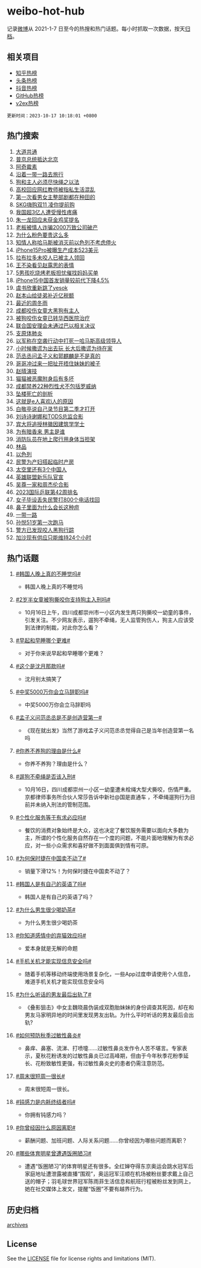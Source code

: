 # weibo-hot-hub

记录[微博](https://www.weibo.com)从 2021-1-7 日至今的热搜和热门话题。每小时抓取一次数据，按天[归档](archives)。

## 相关项目

- [知乎热榜](https://github.com/lonnyzhang423/zhihu-hot-hub)
- [头条热榜](https://github.com/lonnyzhang423/toutiao-hot-hub)
- [抖音热榜](https://github.com/lonnyzhang423/douyin-hot-hub)
- [GitHub热榜](https://github.com/lonnyzhang423/github-hot-hub)
- [v2ex热榜](https://github.com/lonnyzhang423/v2ex-hot-hub)


`更新时间：2023-10-17 10:18:01 +0800`

## 热门搜索

1. [大道共通](https://m.weibo.cn/search?containerid=100103type%3D1%26t%3D10%26q%3D%23%E5%A4%A7%E9%81%93%E5%85%B1%E9%80%9A%23&stream_entry_id=51&isnewpage=1&extparam=seat%3D1%26cate%3D10103%26pos%3D0%26filter_type%3Drealtimehot%26q%3D%2523%25E5%25A4%25A7%25E9%2581%2593%25E5%2585%25B1%25E9%2580%259A%2523%26dgr%3D0%26c_type%3D51%26stream_entry_id%3D51%26display_time%3D1697509080%26pre_seqid%3D1697509080111019720234)
1. [普京总统抵达北京](https://m.weibo.cn/search?containerid=100103type%3D1%26t%3D10%26q%3D%23%E6%99%AE%E4%BA%AC%E6%80%BB%E7%BB%9F%E6%8A%B5%E8%BE%BE%E5%8C%97%E4%BA%AC%23&stream_entry_id=31&isnewpage=1&extparam=seat%3D1%26flag%3D1%26stream_entry_id%3D31%26filter_type%3Drealtimehot%26c_type%3D31%26lcate%3D5001%26cate%3D5001%26realpos%3D1%26band_rank%3D1%26q%3D%2523%25E6%2599%25AE%25E4%25BA%25AC%25E6%2580%25BB%25E7%25BB%259F%25E6%258A%25B5%25E8%25BE%25BE%25E5%258C%2597%25E4%25BA%25AC%2523%26dgr%3D0%26pos%3D0%26display_time%3D1697509080%26pre_seqid%3D1697509080111019720234)
1. [阿奇霉素](https://m.weibo.cn/search?containerid=100103type%3D1%26t%3D10%26q%3D%E9%98%BF%E5%A5%87%E9%9C%89%E7%B4%A0&stream_entry_id=31&isnewpage=1&extparam=seat%3D1%26flag%3D16%26stream_entry_id%3D31%26filter_type%3Drealtimehot%26c_type%3D31%26lcate%3D5001%26cate%3D5001%26realpos%3D2%26band_rank%3D2%26q%3D%25E9%2598%25BF%25E5%25A5%2587%25E9%259C%2589%25E7%25B4%25A0%26dgr%3D0%26pos%3D1%26display_time%3D1697509080%26pre_seqid%3D1697509080111019720234)
1. [沿着一带一路去旅行](https://m.weibo.cn/search?containerid=100103type%3D1%26t%3D10%26q%3D%23%E6%B2%BF%E7%9D%80%E4%B8%80%E5%B8%A6%E4%B8%80%E8%B7%AF%E5%8E%BB%E6%97%85%E8%A1%8C%23&stream_entry_id=31&isnewpage=1&extparam=seat%3D1%26flag%3D0%26stream_entry_id%3D31%26filter_type%3Drealtimehot%26c_type%3D31%26lcate%3D5001%26cate%3D5001%26realpos%3D3%26band_rank%3D3%26q%3D%2523%25E6%25B2%25BF%25E7%259D%2580%25E4%25B8%2580%25E5%25B8%25A6%25E4%25B8%2580%25E8%25B7%25AF%25E5%258E%25BB%25E6%2597%2585%25E8%25A1%258C%2523%26dgr%3D0%26pos%3D2%26display_time%3D1697509080%26pre_seqid%3D1697509080111019720234)
1. [狗和主人必须尽快绳之以法](https://m.weibo.cn/search?containerid=100103type%3D1%26t%3D10%26q%3D%23%E7%8B%97%E5%92%8C%E4%B8%BB%E4%BA%BA%E5%BF%85%E9%A1%BB%E5%B0%BD%E5%BF%AB%E7%BB%B3%E4%B9%8B%E4%BB%A5%E6%B3%95%23&stream_entry_id=31&isnewpage=1&extparam=seat%3D1%26flag%3D2%26stream_entry_id%3D31%26filter_type%3Drealtimehot%26c_type%3D31%26lcate%3D5001%26cate%3D5001%26realpos%3D4%26band_rank%3D4%26q%3D%2523%25E7%258B%2597%25E5%2592%258C%25E4%25B8%25BB%25E4%25BA%25BA%25E5%25BF%2585%25E9%25A1%25BB%25E5%25B0%25BD%25E5%25BF%25AB%25E7%25BB%25B3%25E4%25B9%258B%25E4%25BB%25A5%25E6%25B3%2595%2523%26dgr%3D0%26pos%3D3%26display_time%3D1697509080%26pre_seqid%3D1697509080111019720234)
1. [高校回应网红教师被指私生活混乱](https://m.weibo.cn/search?containerid=100103type%3D1%26t%3D10%26q%3D%23%E9%AB%98%E6%A0%A1%E5%9B%9E%E5%BA%94%E7%BD%91%E7%BA%A2%E6%95%99%E5%B8%88%E8%A2%AB%E6%8C%87%E7%A7%81%E7%94%9F%E6%B4%BB%E6%B7%B7%E4%B9%B1%23&stream_entry_id=31&isnewpage=1&extparam=seat%3D1%26flag%3D1%26stream_entry_id%3D31%26filter_type%3Drealtimehot%26c_type%3D31%26lcate%3D5001%26cate%3D5001%26realpos%3D5%26band_rank%3D5%26q%3D%2523%25E9%25AB%2598%25E6%25A0%25A1%25E5%259B%259E%25E5%25BA%2594%25E7%25BD%2591%25E7%25BA%25A2%25E6%2595%2599%25E5%25B8%2588%25E8%25A2%25AB%25E6%258C%2587%25E7%25A7%2581%25E7%2594%259F%25E6%25B4%25BB%25E6%25B7%25B7%25E4%25B9%25B1%2523%26dgr%3D0%26pos%3D4%26display_time%3D1697509080%26pre_seqid%3D1697509080111019720234)
1. [第一次看男女主整部剧都在种田的](https://m.weibo.cn/search?containerid=100103type%3D1%26t%3D10%26q%3D%23%E7%AC%AC%E4%B8%80%E6%AC%A1%E7%9C%8B%E7%94%B7%E5%A5%B3%E4%B8%BB%E6%95%B4%E9%83%A8%E5%89%A7%E9%83%BD%E5%9C%A8%E7%A7%8D%E7%94%B0%E7%9A%84%23&stream_entry_id=31&isnewpage=1&extparam=seat%3D1%26flag%3D0%26stream_entry_id%3D31%26filter_type%3Drealtimehot%26c_type%3D31%26lcate%3D5001%26cate%3D5001%26realpos%3D6%26band_rank%3D6%26q%3D%2523%25E7%25AC%25AC%25E4%25B8%2580%25E6%25AC%25A1%25E7%259C%258B%25E7%2594%25B7%25E5%25A5%25B3%25E4%25B8%25BB%25E6%2595%25B4%25E9%2583%25A8%25E5%2589%25A7%25E9%2583%25BD%25E5%259C%25A8%25E7%25A7%258D%25E7%2594%25B0%25E7%259A%2584%2523%26dgr%3D0%26pos%3D5%26display_time%3D1697509080%26pre_seqid%3D1697509080111019720234)
1. [SKG嗨购双11 凌你提前购](https://m.weibo.cn/search?containerid=100103type%3D1%26t%3D10%26q%3D%23SKG%E5%97%A8%E8%B4%AD%E5%8F%8C11+%E5%87%8C%E4%BD%A0%E6%8F%90%E5%89%8D%E8%B4%AD%23&stream_entry_id=31&isnewpage=1&extparam=seat%3D1%26filter_type%3Drealtimehot%26stream_entry_id%3D31%26q%3D%2523SKG%25E5%2597%25A8%25E8%25B4%25AD%25E5%258F%258C11%2520%25E5%2587%258C%25E4%25BD%25A0%25E6%258F%2590%25E5%2589%258D%25E8%25B4%25AD%2523%26c_type%3D31%26lcate%3D5001%26cate%3D5001%26pos%3D6%26topic_ad%3D1%26is_ad_pos%3D1%26dgr%3D0%26band_rank%3D7%26adid%3D208071%26display_time%3D1697509080%26pre_seqid%3D1697509080111019720234)
1. [我国超3亿人遭受慢性疼痛](https://m.weibo.cn/search?containerid=100103type%3D1%26t%3D10%26q%3D%23%E6%88%91%E5%9B%BD%E8%B6%853%E4%BA%BF%E4%BA%BA%E9%81%AD%E5%8F%97%E6%85%A2%E6%80%A7%E7%96%BC%E7%97%9B%23&stream_entry_id=31&isnewpage=1&extparam=seat%3D1%26flag%3D0%26stream_entry_id%3D31%26filter_type%3Drealtimehot%26c_type%3D31%26lcate%3D5001%26cate%3D5001%26realpos%3D7%26band_rank%3D7%26q%3D%2523%25E6%2588%2591%25E5%259B%25BD%25E8%25B6%25853%25E4%25BA%25BF%25E4%25BA%25BA%25E9%2581%25AD%25E5%258F%2597%25E6%2585%25A2%25E6%2580%25A7%25E7%2596%25BC%25E7%2597%259B%2523%26dgr%3D0%26pos%3D7%26display_time%3D1697509080%26pre_seqid%3D1697509080111019720234)
1. [朱一龙回应未获金鸡奖提名](https://m.weibo.cn/search?containerid=100103type%3D1%26t%3D10%26q%3D%23%E6%9C%B1%E4%B8%80%E9%BE%99%E5%9B%9E%E5%BA%94%E6%9C%AA%E8%8E%B7%E9%87%91%E9%B8%A1%E5%A5%96%E6%8F%90%E5%90%8D%23&stream_entry_id=31&isnewpage=1&extparam=seat%3D1%26flag%3D1%26stream_entry_id%3D31%26filter_type%3Drealtimehot%26c_type%3D31%26lcate%3D5001%26cate%3D5001%26realpos%3D8%26band_rank%3D8%26q%3D%2523%25E6%259C%25B1%25E4%25B8%2580%25E9%25BE%2599%25E5%259B%259E%25E5%25BA%2594%25E6%259C%25AA%25E8%258E%25B7%25E9%2587%2591%25E9%25B8%25A1%25E5%25A5%2596%25E6%258F%2590%25E5%2590%258D%2523%26dgr%3D0%26pos%3D8%26display_time%3D1697509080%26pre_seqid%3D1697509080111019720234)
1. [老板被情人诈骗2000万致公司破产](https://m.weibo.cn/search?containerid=100103type%3D1%26t%3D10%26q%3D%23%E8%80%81%E6%9D%BF%E8%A2%AB%E6%83%85%E4%BA%BA%E8%AF%88%E9%AA%972000%E4%B8%87%E8%87%B4%E5%85%AC%E5%8F%B8%E7%A0%B4%E4%BA%A7%23&stream_entry_id=31&isnewpage=1&extparam=seat%3D1%26flag%3D1%26stream_entry_id%3D31%26filter_type%3Drealtimehot%26c_type%3D31%26lcate%3D5001%26cate%3D5001%26realpos%3D9%26band_rank%3D9%26q%3D%2523%25E8%2580%2581%25E6%259D%25BF%25E8%25A2%25AB%25E6%2583%2585%25E4%25BA%25BA%25E8%25AF%2588%25E9%25AA%25972000%25E4%25B8%2587%25E8%2587%25B4%25E5%2585%25AC%25E5%258F%25B8%25E7%25A0%25B4%25E4%25BA%25A7%2523%26dgr%3D0%26pos%3D9%26display_time%3D1697509080%26pre_seqid%3D1697509080111019720234)
1. [为什么粉色要贵这么多](https://m.weibo.cn/search?containerid=100103type%3D1%26t%3D10%26q%3D%E4%B8%BA%E4%BB%80%E4%B9%88%E7%B2%89%E8%89%B2%E8%A6%81%E8%B4%B5%E8%BF%99%E4%B9%88%E5%A4%9A&stream_entry_id=31&isnewpage=1&extparam=seat%3D1%26flag%3D2%26stream_entry_id%3D31%26filter_type%3Drealtimehot%26c_type%3D31%26lcate%3D5001%26cate%3D5001%26realpos%3D10%26band_rank%3D10%26q%3D%25E4%25B8%25BA%25E4%25BB%2580%25E4%25B9%2588%25E7%25B2%2589%25E8%2589%25B2%25E8%25A6%2581%25E8%25B4%25B5%25E8%25BF%2599%25E4%25B9%2588%25E5%25A4%259A%26dgr%3D0%26pos%3D10%26display_time%3D1697509080%26pre_seqid%3D1697509080111019720234)
1. [知情人称哈马斯被消灭前以色列不考虑停火](https://m.weibo.cn/search?containerid=100103type%3D1%26t%3D10%26q%3D%23%E7%9F%A5%E6%83%85%E4%BA%BA%E7%A7%B0%E5%93%88%E9%A9%AC%E6%96%AF%E8%A2%AB%E6%B6%88%E7%81%AD%E5%89%8D%E4%BB%A5%E8%89%B2%E5%88%97%E4%B8%8D%E8%80%83%E8%99%91%E5%81%9C%E7%81%AB%23&stream_entry_id=31&isnewpage=1&extparam=seat%3D1%26flag%3D1%26stream_entry_id%3D31%26filter_type%3Drealtimehot%26c_type%3D31%26lcate%3D5001%26cate%3D5001%26realpos%3D11%26band_rank%3D11%26q%3D%2523%25E7%259F%25A5%25E6%2583%2585%25E4%25BA%25BA%25E7%25A7%25B0%25E5%2593%2588%25E9%25A9%25AC%25E6%2596%25AF%25E8%25A2%25AB%25E6%25B6%2588%25E7%2581%25AD%25E5%2589%258D%25E4%25BB%25A5%25E8%2589%25B2%25E5%2588%2597%25E4%25B8%258D%25E8%2580%2583%25E8%2599%2591%25E5%2581%259C%25E7%2581%25AB%2523%26dgr%3D0%26pos%3D11%26display_time%3D1697509080%26pre_seqid%3D1697509080111019720234)
1. [iPhone15Pro被曝生产成本523美元](https://m.weibo.cn/search?containerid=100103type%3D1%26t%3D10%26q%3D%23iPhone15Pro%E8%A2%AB%E6%9B%9D%E7%94%9F%E4%BA%A7%E6%88%90%E6%9C%AC523%E7%BE%8E%E5%85%83%23&stream_entry_id=31&isnewpage=1&extparam=seat%3D1%26flag%3D1%26stream_entry_id%3D31%26filter_type%3Drealtimehot%26c_type%3D31%26lcate%3D5001%26cate%3D5001%26realpos%3D12%26band_rank%3D12%26q%3D%2523iPhone15Pro%25E8%25A2%25AB%25E6%259B%259D%25E7%2594%259F%25E4%25BA%25A7%25E6%2588%2590%25E6%259C%25AC523%25E7%25BE%258E%25E5%2585%2583%2523%26dgr%3D0%26pos%3D12%26display_time%3D1697509080%26pre_seqid%3D1697509080111019720234)
1. [拉布拉多未咬人已被主人领回](https://m.weibo.cn/search?containerid=100103type%3D1%26t%3D10%26q%3D%23%E6%8B%89%E5%B8%83%E6%8B%89%E5%A4%9A%E6%9C%AA%E5%92%AC%E4%BA%BA%E5%B7%B2%E8%A2%AB%E4%B8%BB%E4%BA%BA%E9%A2%86%E5%9B%9E%23&stream_entry_id=31&isnewpage=1&extparam=seat%3D1%26flag%3D2%26stream_entry_id%3D31%26filter_type%3Drealtimehot%26c_type%3D31%26lcate%3D5001%26cate%3D5001%26realpos%3D13%26band_rank%3D13%26q%3D%2523%25E6%258B%2589%25E5%25B8%2583%25E6%258B%2589%25E5%25A4%259A%25E6%259C%25AA%25E5%2592%25AC%25E4%25BA%25BA%25E5%25B7%25B2%25E8%25A2%25AB%25E4%25B8%25BB%25E4%25BA%25BA%25E9%25A2%2586%25E5%259B%259E%2523%26dgr%3D0%26pos%3D13%26display_time%3D1697509080%26pre_seqid%3D1697509080111019720234)
1. [王不染看见赵露思的表情](https://m.weibo.cn/search?containerid=100103type%3D1%26t%3D10%26q%3D%23%E7%8E%8B%E4%B8%8D%E6%9F%93%E7%9C%8B%E8%A7%81%E8%B5%B5%E9%9C%B2%E6%80%9D%E7%9A%84%E8%A1%A8%E6%83%85%23&stream_entry_id=31&isnewpage=1&extparam=seat%3D1%26flag%3D2%26stream_entry_id%3D31%26filter_type%3Drealtimehot%26c_type%3D31%26lcate%3D5001%26cate%3D5001%26realpos%3D14%26band_rank%3D14%26q%3D%2523%25E7%258E%258B%25E4%25B8%258D%25E6%259F%2593%25E7%259C%258B%25E8%25A7%2581%25E8%25B5%25B5%25E9%259C%25B2%25E6%2580%259D%25E7%259A%2584%25E8%25A1%25A8%25E6%2583%2585%2523%26dgr%3D0%26pos%3D14%26display_time%3D1697509080%26pre_seqid%3D1697509080111019720234)
1. [5男孩吃烧烤老板担忧催找妈妈买单](https://m.weibo.cn/search?containerid=100103type%3D1%26t%3D10%26q%3D%235%E7%94%B7%E5%AD%A9%E5%90%83%E7%83%A7%E7%83%A4%E8%80%81%E6%9D%BF%E6%8B%85%E5%BF%A7%E5%82%AC%E6%89%BE%E5%A6%88%E5%A6%88%E4%B9%B0%E5%8D%95%23&stream_entry_id=31&isnewpage=1&extparam=seat%3D1%26flag%3D1%26stream_entry_id%3D31%26filter_type%3Drealtimehot%26c_type%3D31%26lcate%3D5001%26cate%3D5001%26realpos%3D15%26band_rank%3D15%26q%3D%25235%25E7%2594%25B7%25E5%25AD%25A9%25E5%2590%2583%25E7%2583%25A7%25E7%2583%25A4%25E8%2580%2581%25E6%259D%25BF%25E6%258B%2585%25E5%25BF%25A7%25E5%2582%25AC%25E6%2589%25BE%25E5%25A6%2588%25E5%25A6%2588%25E4%25B9%25B0%25E5%258D%2595%2523%26dgr%3D0%26pos%3D15%26display_time%3D1697509080%26pre_seqid%3D1697509080111019720234)
1. [iPhone15中国首发销量较前代下降4.5%](https://m.weibo.cn/search?containerid=100103type%3D1%26t%3D10%26q%3D%23iPhone15%E4%B8%AD%E5%9B%BD%E9%A6%96%E5%8F%91%E9%94%80%E9%87%8F%E8%BE%83%E5%89%8D%E4%BB%A3%E4%B8%8B%E9%99%8D4.5%25%23&stream_entry_id=31&isnewpage=1&extparam=seat%3D1%26flag%3D0%26stream_entry_id%3D31%26filter_type%3Drealtimehot%26c_type%3D31%26lcate%3D5001%26cate%3D5001%26realpos%3D16%26band_rank%3D16%26q%3D%2523iPhone15%25E4%25B8%25AD%25E5%259B%25BD%25E9%25A6%2596%25E5%258F%2591%25E9%2594%2580%25E9%2587%258F%25E8%25BE%2583%25E5%2589%258D%25E4%25BB%25A3%25E4%25B8%258B%25E9%2599%258D4.5%2525%2523%26dgr%3D0%26pos%3D16%26display_time%3D1697509080%26pre_seqid%3D1697509080111019720234)
1. [虞书欣重新跳了yesok](https://m.weibo.cn/search?containerid=100103type%3D1%26t%3D10%26q%3D%23%E8%99%9E%E4%B9%A6%E6%AC%A3%E9%87%8D%E6%96%B0%E8%B7%B3%E4%BA%86yesok%23&stream_entry_id=31&isnewpage=1&extparam=seat%3D1%26flag%3D0%26stream_entry_id%3D31%26filter_type%3Drealtimehot%26c_type%3D31%26lcate%3D5001%26cate%3D5001%26realpos%3D17%26band_rank%3D17%26q%3D%2523%25E8%2599%259E%25E4%25B9%25A6%25E6%25AC%25A3%25E9%2587%258D%25E6%2596%25B0%25E8%25B7%25B3%25E4%25BA%2586yesok%2523%26dgr%3D0%26pos%3D17%26display_time%3D1697509080%26pre_seqid%3D1697509080111019720234)
1. [赵本山给徒弟补近亿税额](https://m.weibo.cn/search?containerid=100103type%3D1%26t%3D10%26q%3D%E8%B5%B5%E6%9C%AC%E5%B1%B1%E7%BB%99%E5%BE%92%E5%BC%9F%E8%A1%A5%E8%BF%91%E4%BA%BF%E7%A8%8E%E9%A2%9D&stream_entry_id=31&isnewpage=1&extparam=seat%3D1%26flag%3D0%26stream_entry_id%3D31%26filter_type%3Drealtimehot%26c_type%3D31%26lcate%3D5001%26cate%3D5001%26realpos%3D18%26band_rank%3D18%26q%3D%25E8%25B5%25B5%25E6%259C%25AC%25E5%25B1%25B1%25E7%25BB%2599%25E5%25BE%2592%25E5%25BC%259F%25E8%25A1%25A5%25E8%25BF%2591%25E4%25BA%25BF%25E7%25A8%258E%25E9%25A2%259D%26dgr%3D0%26pos%3D18%26display_time%3D1697509080%26pre_seqid%3D1697509080111019720234)
1. [最近的周冬雨](https://m.weibo.cn/search?containerid=100103type%3D1%26t%3D10%26q%3D%23%E6%9C%80%E8%BF%91%E7%9A%84%E5%91%A8%E5%86%AC%E9%9B%A8%23&stream_entry_id=31&isnewpage=1&extparam=seat%3D1%26flag%3D0%26stream_entry_id%3D31%26filter_type%3Drealtimehot%26c_type%3D31%26lcate%3D5001%26cate%3D5001%26realpos%3D19%26band_rank%3D19%26q%3D%2523%25E6%259C%2580%25E8%25BF%2591%25E7%259A%2584%25E5%2591%25A8%25E5%2586%25AC%25E9%259B%25A8%2523%26dgr%3D0%26pos%3D19%26display_time%3D1697509080%26pre_seqid%3D1697509080111019720234)
1. [成都咬伤女童大黑狗有主人](https://m.weibo.cn/search?containerid=100103type%3D1%26t%3D10%26q%3D%23%E6%88%90%E9%83%BD%E5%92%AC%E4%BC%A4%E5%A5%B3%E7%AB%A5%E5%A4%A7%E9%BB%91%E7%8B%97%E6%9C%89%E4%B8%BB%E4%BA%BA%23&stream_entry_id=31&isnewpage=1&extparam=seat%3D1%26flag%3D0%26stream_entry_id%3D31%26filter_type%3Drealtimehot%26c_type%3D31%26lcate%3D5001%26cate%3D5001%26realpos%3D20%26band_rank%3D20%26q%3D%2523%25E6%2588%2590%25E9%2583%25BD%25E5%2592%25AC%25E4%25BC%25A4%25E5%25A5%25B3%25E7%25AB%25A5%25E5%25A4%25A7%25E9%25BB%2591%25E7%258B%2597%25E6%259C%2589%25E4%25B8%25BB%25E4%25BA%25BA%2523%26dgr%3D0%26pos%3D20%26display_time%3D1697509080%26pre_seqid%3D1697509080111019720234)
1. [被狗咬伤女童已转华西医院治疗](https://m.weibo.cn/search?containerid=100103type%3D1%26t%3D10%26q%3D%23%E8%A2%AB%E7%8B%97%E5%92%AC%E4%BC%A4%E5%A5%B3%E7%AB%A5%E5%B7%B2%E8%BD%AC%E5%8D%8E%E8%A5%BF%E5%8C%BB%E9%99%A2%E6%B2%BB%E7%96%97%23&stream_entry_id=31&isnewpage=1&extparam=seat%3D1%26flag%3D1%26stream_entry_id%3D31%26filter_type%3Drealtimehot%26c_type%3D31%26lcate%3D5001%26cate%3D5001%26realpos%3D21%26band_rank%3D21%26q%3D%2523%25E8%25A2%25AB%25E7%258B%2597%25E5%2592%25AC%25E4%25BC%25A4%25E5%25A5%25B3%25E7%25AB%25A5%25E5%25B7%25B2%25E8%25BD%25AC%25E5%258D%258E%25E8%25A5%25BF%25E5%258C%25BB%25E9%2599%25A2%25E6%25B2%25BB%25E7%2596%2597%2523%26dgr%3D0%26pos%3D21%26display_time%3D1697509080%26pre_seqid%3D1697509080111019720234)
1. [联合国安理会未通过巴以相关决议](https://m.weibo.cn/search?containerid=100103type%3D1%26t%3D10%26q%3D%23%E8%81%94%E5%90%88%E5%9B%BD%E5%AE%89%E7%90%86%E4%BC%9A%E6%9C%AA%E9%80%9A%E8%BF%87%E5%B7%B4%E4%BB%A5%E7%9B%B8%E5%85%B3%E5%86%B3%E8%AE%AE%23&stream_entry_id=31&isnewpage=1&extparam=seat%3D1%26flag%3D1%26stream_entry_id%3D31%26filter_type%3Drealtimehot%26c_type%3D31%26lcate%3D5001%26cate%3D5001%26realpos%3D22%26band_rank%3D22%26q%3D%2523%25E8%2581%2594%25E5%2590%2588%25E5%259B%25BD%25E5%25AE%2589%25E7%2590%2586%25E4%25BC%259A%25E6%259C%25AA%25E9%2580%259A%25E8%25BF%2587%25E5%25B7%25B4%25E4%25BB%25A5%25E7%259B%25B8%25E5%2585%25B3%25E5%2586%25B3%25E8%25AE%25AE%2523%26dgr%3D0%26pos%3D22%26display_time%3D1697509080%26pre_seqid%3D1697509080111019720234)
1. [支原体肺炎](https://m.weibo.cn/search?containerid=100103type%3D1%26t%3D10%26q%3D%E6%94%AF%E5%8E%9F%E4%BD%93%E8%82%BA%E7%82%8E&stream_entry_id=31&isnewpage=1&extparam=seat%3D1%26flag%3D1%26stream_entry_id%3D31%26filter_type%3Drealtimehot%26c_type%3D31%26lcate%3D5001%26cate%3D5001%26realpos%3D23%26band_rank%3D23%26q%3D%25E6%2594%25AF%25E5%258E%259F%25E4%25BD%2593%25E8%2582%25BA%25E7%2582%258E%26dgr%3D0%26pos%3D23%26display_time%3D1697509080%26pre_seqid%3D1697509080111019720234)
1. [以军称在空袭行动中打死一哈马斯高级领导人](https://m.weibo.cn/search?containerid=100103type%3D1%26t%3D10%26q%3D%23%E4%BB%A5%E5%86%9B%E7%A7%B0%E5%9C%A8%E7%A9%BA%E8%A2%AD%E8%A1%8C%E5%8A%A8%E4%B8%AD%E6%89%93%E6%AD%BB%E4%B8%80%E5%93%88%E9%A9%AC%E6%96%AF%E9%AB%98%E7%BA%A7%E9%A2%86%E5%AF%BC%E4%BA%BA%23&stream_entry_id=31&isnewpage=1&extparam=seat%3D1%26flag%3D0%26stream_entry_id%3D31%26filter_type%3Drealtimehot%26c_type%3D31%26lcate%3D5001%26cate%3D5001%26realpos%3D24%26band_rank%3D24%26q%3D%2523%25E4%25BB%25A5%25E5%2586%259B%25E7%25A7%25B0%25E5%259C%25A8%25E7%25A9%25BA%25E8%25A2%25AD%25E8%25A1%258C%25E5%258A%25A8%25E4%25B8%25AD%25E6%2589%2593%25E6%25AD%25BB%25E4%25B8%2580%25E5%2593%2588%25E9%25A9%25AC%25E6%2596%25AF%25E9%25AB%2598%25E7%25BA%25A7%25E9%25A2%2586%25E5%25AF%25BC%25E4%25BA%25BA%2523%26dgr%3D0%26pos%3D24%26display_time%3D1697509080%26pre_seqid%3D1697509080111019720234)
1. [小时候撒谎为出去玩 长大后撒谎为待在家](https://m.weibo.cn/search?containerid=100103type%3D1%26t%3D10%26q%3D%E5%B0%8F%E6%97%B6%E5%80%99%E6%92%92%E8%B0%8E%E4%B8%BA%E5%87%BA%E5%8E%BB%E7%8E%A9+%E9%95%BF%E5%A4%A7%E5%90%8E%E6%92%92%E8%B0%8E%E4%B8%BA%E5%BE%85%E5%9C%A8%E5%AE%B6&stream_entry_id=31&isnewpage=1&extparam=seat%3D1%26flag%3D1%26stream_entry_id%3D31%26filter_type%3Drealtimehot%26c_type%3D31%26lcate%3D5001%26cate%3D5001%26realpos%3D25%26band_rank%3D25%26q%3D%25E5%25B0%258F%25E6%2597%25B6%25E5%2580%2599%25E6%2592%2592%25E8%25B0%258E%25E4%25B8%25BA%25E5%2587%25BA%25E5%258E%25BB%25E7%258E%25A9%2520%25E9%2595%25BF%25E5%25A4%25A7%25E5%2590%258E%25E6%2592%2592%25E8%25B0%258E%25E4%25B8%25BA%25E5%25BE%2585%25E5%259C%25A8%25E5%25AE%25B6%26dgr%3D0%26pos%3D25%26display_time%3D1697509080%26pre_seqid%3D1697509080111019720234)
1. [范丞丞问孟子义和郭麒麟是不是真的](https://m.weibo.cn/search?containerid=100103type%3D1%26t%3D10%26q%3D%23%E8%8C%83%E4%B8%9E%E4%B8%9E%E9%97%AE%E5%AD%9F%E5%AD%90%E4%B9%89%E5%92%8C%E9%83%AD%E9%BA%92%E9%BA%9F%E6%98%AF%E4%B8%8D%E6%98%AF%E7%9C%9F%E7%9A%84%23&stream_entry_id=31&isnewpage=1&extparam=seat%3D1%26flag%3D0%26stream_entry_id%3D31%26filter_type%3Drealtimehot%26c_type%3D31%26lcate%3D5001%26cate%3D5001%26realpos%3D26%26band_rank%3D26%26q%3D%2523%25E8%258C%2583%25E4%25B8%259E%25E4%25B8%259E%25E9%2597%25AE%25E5%25AD%259F%25E5%25AD%2590%25E4%25B9%2589%25E5%2592%258C%25E9%2583%25AD%25E9%25BA%2592%25E9%25BA%259F%25E6%2598%25AF%25E4%25B8%258D%25E6%2598%25AF%25E7%259C%259F%25E7%259A%2584%2523%26dgr%3D0%26pos%3D26%26display_time%3D1697509080%26pre_seqid%3D1697509080111019720234)
1. [哥哥冲过来一把扯开捂住妹妹的被子](https://m.weibo.cn/search?containerid=100103type%3D1%26t%3D10%26q%3D%23%E5%93%A5%E5%93%A5%E5%86%B2%E8%BF%87%E6%9D%A5%E4%B8%80%E6%8A%8A%E6%89%AF%E5%BC%80%E6%8D%82%E4%BD%8F%E5%A6%B9%E5%A6%B9%E7%9A%84%E8%A2%AB%E5%AD%90%23&stream_entry_id=31&isnewpage=1&extparam=seat%3D1%26flag%3D32768%26stream_entry_id%3D31%26filter_type%3Drealtimehot%26c_type%3D31%26lcate%3D5001%26cate%3D5001%26realpos%3D27%26band_rank%3D27%26q%3D%2523%25E5%2593%25A5%25E5%2593%25A5%25E5%2586%25B2%25E8%25BF%2587%25E6%259D%25A5%25E4%25B8%2580%25E6%258A%258A%25E6%2589%25AF%25E5%25BC%2580%25E6%258D%2582%25E4%25BD%258F%25E5%25A6%25B9%25E5%25A6%25B9%25E7%259A%2584%25E8%25A2%25AB%25E5%25AD%2590%2523%26dgr%3D0%26pos%3D27%26display_time%3D1697509080%26pre_seqid%3D1697509080111019720234)
1. [赵晴演技](https://m.weibo.cn/search?containerid=100103type%3D1%26t%3D10%26q%3D%E8%B5%B5%E6%99%B4%E6%BC%94%E6%8A%80&stream_entry_id=31&isnewpage=1&extparam=seat%3D1%26flag%3D1%26stream_entry_id%3D31%26filter_type%3Drealtimehot%26c_type%3D31%26lcate%3D5001%26cate%3D5001%26realpos%3D28%26band_rank%3D28%26q%3D%25E8%25B5%25B5%25E6%2599%25B4%25E6%25BC%2594%25E6%258A%2580%26dgr%3D0%26pos%3D28%26display_time%3D1697509080%26pre_seqid%3D1697509080111019720234)
1. [猫猫被恶魔附身后有多坏](https://m.weibo.cn/search?containerid=100103type%3D1%26t%3D10%26q%3D%23%E7%8C%AB%E7%8C%AB%E8%A2%AB%E6%81%B6%E9%AD%94%E9%99%84%E8%BA%AB%E5%90%8E%E6%9C%89%E5%A4%9A%E5%9D%8F%23&stream_entry_id=31&isnewpage=1&extparam=seat%3D1%26flag%3D1%26stream_entry_id%3D31%26filter_type%3Drealtimehot%26c_type%3D31%26lcate%3D5001%26cate%3D5001%26realpos%3D29%26band_rank%3D29%26q%3D%2523%25E7%258C%25AB%25E7%258C%25AB%25E8%25A2%25AB%25E6%2581%25B6%25E9%25AD%2594%25E9%2599%2584%25E8%25BA%25AB%25E5%2590%258E%25E6%259C%2589%25E5%25A4%259A%25E5%259D%258F%2523%26dgr%3D0%26pos%3D29%26display_time%3D1697509080%26pre_seqid%3D1697509080111019720234)
1. [成都禁养22种烈性犬不包括罗威纳](https://m.weibo.cn/search?containerid=100103type%3D1%26t%3D10%26q%3D%23%E6%88%90%E9%83%BD%E7%A6%81%E5%85%BB22%E7%A7%8D%E7%83%88%E6%80%A7%E7%8A%AC%E4%B8%8D%E5%8C%85%E6%8B%AC%E7%BD%97%E5%A8%81%E7%BA%B3%23&stream_entry_id=31&isnewpage=1&extparam=seat%3D1%26flag%3D0%26stream_entry_id%3D31%26filter_type%3Drealtimehot%26c_type%3D31%26lcate%3D5001%26cate%3D5001%26realpos%3D30%26band_rank%3D30%26q%3D%2523%25E6%2588%2590%25E9%2583%25BD%25E7%25A6%2581%25E5%2585%25BB22%25E7%25A7%258D%25E7%2583%2588%25E6%2580%25A7%25E7%258A%25AC%25E4%25B8%258D%25E5%258C%2585%25E6%258B%25AC%25E7%25BD%2597%25E5%25A8%2581%25E7%25BA%25B3%2523%26dgr%3D0%26pos%3D30%26display_time%3D1697509080%26pre_seqid%3D1697509080111019720234)
1. [坠楼死亡的剖析](https://m.weibo.cn/search?containerid=100103type%3D1%26t%3D10%26q%3D%E5%9D%A0%E6%A5%BC%E6%AD%BB%E4%BA%A1%E7%9A%84%E5%89%96%E6%9E%90&stream_entry_id=31&isnewpage=1&extparam=seat%3D1%26flag%3D1%26stream_entry_id%3D31%26filter_type%3Drealtimehot%26c_type%3D31%26lcate%3D5001%26cate%3D5001%26realpos%3D31%26band_rank%3D31%26q%3D%25E5%259D%25A0%25E6%25A5%25BC%25E6%25AD%25BB%25E4%25BA%25A1%25E7%259A%2584%25E5%2589%2596%25E6%259E%2590%26dgr%3D0%26pos%3D31%26display_time%3D1697509080%26pre_seqid%3D1697509080111019720234)
1. [这就是e人喜欢i人的原因](https://m.weibo.cn/search?containerid=100103type%3D1%26t%3D10%26q%3D%23%E8%BF%99%E5%B0%B1%E6%98%AFe%E4%BA%BA%E5%96%9C%E6%AC%A2i%E4%BA%BA%E7%9A%84%E5%8E%9F%E5%9B%A0%23&stream_entry_id=31&isnewpage=1&extparam=seat%3D1%26flag%3D1%26stream_entry_id%3D31%26filter_type%3Drealtimehot%26c_type%3D31%26lcate%3D5001%26cate%3D5001%26realpos%3D32%26band_rank%3D32%26q%3D%2523%25E8%25BF%2599%25E5%25B0%25B1%25E6%2598%25AFe%25E4%25BA%25BA%25E5%2596%259C%25E6%25AC%25A2i%25E4%25BA%25BA%25E7%259A%2584%25E5%258E%259F%25E5%259B%25A0%2523%26dgr%3D0%26pos%3D32%26display_time%3D1697509080%26pre_seqid%3D1697509080111019720234)
1. [白敬亭说自己录节目第二季才打开](https://m.weibo.cn/search?containerid=100103type%3D1%26t%3D10%26q%3D%23%E7%99%BD%E6%95%AC%E4%BA%AD%E8%AF%B4%E8%87%AA%E5%B7%B1%E5%BD%95%E8%8A%82%E7%9B%AE%E7%AC%AC%E4%BA%8C%E5%AD%A3%E6%89%8D%E6%89%93%E5%BC%80%23&stream_entry_id=31&isnewpage=1&extparam=seat%3D1%26flag%3D1%26stream_entry_id%3D31%26filter_type%3Drealtimehot%26c_type%3D31%26lcate%3D5001%26cate%3D5001%26realpos%3D33%26band_rank%3D33%26q%3D%2523%25E7%2599%25BD%25E6%2595%25AC%25E4%25BA%25AD%25E8%25AF%25B4%25E8%2587%25AA%25E5%25B7%25B1%25E5%25BD%2595%25E8%258A%2582%25E7%259B%25AE%25E7%25AC%25AC%25E4%25BA%258C%25E5%25AD%25A3%25E6%2589%258D%25E6%2589%2593%25E5%25BC%2580%2523%26dgr%3D0%26pos%3D33%26display_time%3D1697509080%26pre_seqid%3D1697509080111019720234)
1. [刘诗诗谢娜和TODS总监合影](https://m.weibo.cn/search?containerid=100103type%3D1%26t%3D10%26q%3D%23%E5%88%98%E8%AF%97%E8%AF%97%E8%B0%A2%E5%A8%9C%E5%92%8CTODS%E6%80%BB%E7%9B%91%E5%90%88%E5%BD%B1%23&stream_entry_id=31&isnewpage=1&extparam=seat%3D1%26flag%3D1%26stream_entry_id%3D31%26filter_type%3Drealtimehot%26c_type%3D31%26lcate%3D5001%26cate%3D5001%26realpos%3D34%26band_rank%3D34%26q%3D%2523%25E5%2588%2598%25E8%25AF%2597%25E8%25AF%2597%25E8%25B0%25A2%25E5%25A8%259C%25E5%2592%258CTODS%25E6%2580%25BB%25E7%259B%2591%25E5%2590%2588%25E5%25BD%25B1%2523%26dgr%3D0%26pos%3D34%26display_time%3D1697509080%26pre_seqid%3D1697509080111019720234)
1. [宾大将追授林徽因建筑学学士](https://m.weibo.cn/search?containerid=100103type%3D1%26t%3D10%26q%3D%23%E5%AE%BE%E5%A4%A7%E5%B0%86%E8%BF%BD%E6%8E%88%E6%9E%97%E5%BE%BD%E5%9B%A0%E5%BB%BA%E7%AD%91%E5%AD%A6%E5%AD%A6%E5%A3%AB%23&stream_entry_id=31&isnewpage=1&extparam=seat%3D1%26flag%3D32768%26stream_entry_id%3D31%26filter_type%3Drealtimehot%26c_type%3D31%26lcate%3D5001%26cate%3D5001%26realpos%3D35%26band_rank%3D35%26q%3D%2523%25E5%25AE%25BE%25E5%25A4%25A7%25E5%25B0%2586%25E8%25BF%25BD%25E6%258E%2588%25E6%259E%2597%25E5%25BE%25BD%25E5%259B%25A0%25E5%25BB%25BA%25E7%25AD%2591%25E5%25AD%25A6%25E5%25AD%25A6%25E5%25A3%25AB%2523%26dgr%3D0%26pos%3D35%26display_time%3D1697509080%26pre_seqid%3D1697509080111019720234)
1. [为有暗香来 男主是谁](https://m.weibo.cn/search?containerid=100103type%3D1%26t%3D10%26q%3D%E4%B8%BA%E6%9C%89%E6%9A%97%E9%A6%99%E6%9D%A5+%E7%94%B7%E4%B8%BB%E6%98%AF%E8%B0%81&stream_entry_id=31&isnewpage=1&extparam=seat%3D1%26flag%3D0%26stream_entry_id%3D31%26filter_type%3Drealtimehot%26c_type%3D31%26lcate%3D5001%26cate%3D5001%26realpos%3D36%26band_rank%3D36%26q%3D%25E4%25B8%25BA%25E6%259C%2589%25E6%259A%2597%25E9%25A6%2599%25E6%259D%25A5%2520%25E7%2594%25B7%25E4%25B8%25BB%25E6%2598%25AF%25E8%25B0%2581%26dgr%3D0%26pos%3D36%26display_time%3D1697509080%26pre_seqid%3D1697509080111019720234)
1. [消防队员在地上爬行用身体当担架](https://m.weibo.cn/search?containerid=100103type%3D1%26t%3D10%26q%3D%23%E6%B6%88%E9%98%B2%E9%98%9F%E5%91%98%E5%9C%A8%E5%9C%B0%E4%B8%8A%E7%88%AC%E8%A1%8C%E7%94%A8%E8%BA%AB%E4%BD%93%E5%BD%93%E6%8B%85%E6%9E%B6%23&stream_entry_id=31&isnewpage=1&extparam=seat%3D1%26flag%3D32768%26stream_entry_id%3D31%26filter_type%3Drealtimehot%26c_type%3D31%26lcate%3D5001%26cate%3D5001%26realpos%3D37%26band_rank%3D37%26q%3D%2523%25E6%25B6%2588%25E9%2598%25B2%25E9%2598%259F%25E5%2591%2598%25E5%259C%25A8%25E5%259C%25B0%25E4%25B8%258A%25E7%2588%25AC%25E8%25A1%258C%25E7%2594%25A8%25E8%25BA%25AB%25E4%25BD%2593%25E5%25BD%2593%25E6%258B%2585%25E6%259E%25B6%2523%26dgr%3D0%26pos%3D37%26display_time%3D1697509080%26pre_seqid%3D1697509080111019720234)
1. [林品](https://m.weibo.cn/search?containerid=100103type%3D1%26t%3D10%26q%3D%E6%9E%97%E5%93%81&stream_entry_id=31&isnewpage=1&extparam=seat%3D1%26flag%3D1%26stream_entry_id%3D31%26filter_type%3Drealtimehot%26c_type%3D31%26lcate%3D5001%26cate%3D5001%26realpos%3D38%26band_rank%3D38%26q%3D%25E6%259E%2597%25E5%2593%2581%26dgr%3D0%26pos%3D38%26display_time%3D1697509080%26pre_seqid%3D1697509080111019720234)
1. [以色列](https://m.weibo.cn/search?containerid=100103type%3D1%26t%3D10%26q%3D%23%E4%BB%A5%E8%89%B2%E5%88%97%23&stream_entry_id=31&isnewpage=1&extparam=seat%3D1%26flag%3D1%26stream_entry_id%3D31%26filter_type%3Drealtimehot%26c_type%3D31%26lcate%3D5001%26cate%3D5001%26realpos%3D39%26band_rank%3D39%26q%3D%2523%25E4%25BB%25A5%25E8%2589%25B2%25E5%2588%2597%2523%26dgr%3D0%26pos%3D39%26display_time%3D1697509080%26pre_seqid%3D1697509080111019720234)
1. [民警为产妇搭起临时产房](https://m.weibo.cn/search?containerid=100103type%3D1%26t%3D10%26q%3D%23%E6%B0%91%E8%AD%A6%E4%B8%BA%E4%BA%A7%E5%A6%87%E6%90%AD%E8%B5%B7%E4%B8%B4%E6%97%B6%E4%BA%A7%E6%88%BF%23&stream_entry_id=31&isnewpage=1&extparam=seat%3D1%26flag%3D32768%26stream_entry_id%3D31%26filter_type%3Drealtimehot%26c_type%3D31%26lcate%3D5001%26cate%3D5001%26realpos%3D40%26band_rank%3D40%26q%3D%2523%25E6%25B0%2591%25E8%25AD%25A6%25E4%25B8%25BA%25E4%25BA%25A7%25E5%25A6%2587%25E6%2590%25AD%25E8%25B5%25B7%25E4%25B8%25B4%25E6%2597%25B6%25E4%25BA%25A7%25E6%2588%25BF%2523%26dgr%3D0%26pos%3D40%26display_time%3D1697509080%26pre_seqid%3D1697509080111019720234)
1. [太空里还有3个中国人](https://m.weibo.cn/search?containerid=100103type%3D1%26t%3D10%26q%3D%23%E5%A4%AA%E7%A9%BA%E9%87%8C%E8%BF%98%E6%9C%893%E4%B8%AA%E4%B8%AD%E5%9B%BD%E4%BA%BA%23&stream_entry_id=31&isnewpage=1&extparam=seat%3D1%26flag%3D1%26stream_entry_id%3D31%26filter_type%3Drealtimehot%26c_type%3D31%26lcate%3D5001%26cate%3D5001%26realpos%3D41%26band_rank%3D41%26q%3D%2523%25E5%25A4%25AA%25E7%25A9%25BA%25E9%2587%258C%25E8%25BF%2598%25E6%259C%25893%25E4%25B8%25AA%25E4%25B8%25AD%25E5%259B%25BD%25E4%25BA%25BA%2523%26dgr%3D0%26pos%3D41%26display_time%3D1697509080%26pre_seqid%3D1697509080111019720234)
1. [英雄联盟新乐队官宣](https://m.weibo.cn/search?containerid=100103type%3D1%26t%3D10%26q%3D%23%E8%8B%B1%E9%9B%84%E8%81%94%E7%9B%9F%E6%96%B0%E4%B9%90%E9%98%9F%E5%AE%98%E5%AE%A3%23&stream_entry_id=31&isnewpage=1&extparam=seat%3D1%26flag%3D1%26stream_entry_id%3D31%26filter_type%3Drealtimehot%26c_type%3D31%26lcate%3D5001%26cate%3D5001%26realpos%3D42%26band_rank%3D42%26q%3D%2523%25E8%258B%25B1%25E9%259B%2584%25E8%2581%2594%25E7%259B%259F%25E6%2596%25B0%25E4%25B9%2590%25E9%2598%259F%25E5%25AE%2598%25E5%25AE%25A3%2523%26dgr%3D0%26pos%3D42%26display_time%3D1697509080%26pre_seqid%3D1697509080111019720234)
1. [吴尊一家和周杰伦合影](https://m.weibo.cn/search?containerid=100103type%3D1%26t%3D10%26q%3D%23%E5%90%B4%E5%B0%8A%E4%B8%80%E5%AE%B6%E5%92%8C%E5%91%A8%E6%9D%B0%E4%BC%A6%E5%90%88%E5%BD%B1%23&stream_entry_id=31&isnewpage=1&extparam=seat%3D1%26flag%3D0%26stream_entry_id%3D31%26filter_type%3Drealtimehot%26c_type%3D31%26lcate%3D5001%26cate%3D5001%26realpos%3D43%26band_rank%3D43%26q%3D%2523%25E5%2590%25B4%25E5%25B0%258A%25E4%25B8%2580%25E5%25AE%25B6%25E5%2592%258C%25E5%2591%25A8%25E6%259D%25B0%25E4%25BC%25A6%25E5%2590%2588%25E5%25BD%25B1%2523%26dgr%3D0%26pos%3D43%26display_time%3D1697509080%26pre_seqid%3D1697509080111019720234)
1. [2023国际乒联第42周排名](https://m.weibo.cn/search?containerid=100103type%3D1%26t%3D10%26q%3D%232023%E5%9B%BD%E9%99%85%E4%B9%92%E8%81%94%E7%AC%AC42%E5%91%A8%E6%8E%92%E5%90%8D%23&stream_entry_id=31&isnewpage=1&extparam=seat%3D1%26flag%3D1%26stream_entry_id%3D31%26filter_type%3Drealtimehot%26c_type%3D31%26lcate%3D5001%26cate%3D5001%26realpos%3D44%26band_rank%3D44%26q%3D%25232023%25E5%259B%25BD%25E9%2599%2585%25E4%25B9%2592%25E8%2581%2594%25E7%25AC%25AC42%25E5%2591%25A8%25E6%258E%2592%25E5%2590%258D%2523%26dgr%3D0%26pos%3D44%26display_time%3D1697509080%26pre_seqid%3D1697509080111019720234)
1. [女子毕设丢失民警打800个电话找回](https://m.weibo.cn/search?containerid=100103type%3D1%26t%3D10%26q%3D%23%E5%A5%B3%E5%AD%90%E6%AF%95%E8%AE%BE%E4%B8%A2%E5%A4%B1%E6%B0%91%E8%AD%A6%E6%89%93800%E4%B8%AA%E7%94%B5%E8%AF%9D%E6%89%BE%E5%9B%9E%23&stream_entry_id=31&isnewpage=1&extparam=seat%3D1%26flag%3D32768%26stream_entry_id%3D31%26filter_type%3Drealtimehot%26c_type%3D31%26lcate%3D5001%26cate%3D5001%26realpos%3D45%26band_rank%3D45%26q%3D%2523%25E5%25A5%25B3%25E5%25AD%2590%25E6%25AF%2595%25E8%25AE%25BE%25E4%25B8%25A2%25E5%25A4%25B1%25E6%25B0%2591%25E8%25AD%25A6%25E6%2589%2593800%25E4%25B8%25AA%25E7%2594%25B5%25E8%25AF%259D%25E6%2589%25BE%25E5%259B%259E%2523%26dgr%3D0%26pos%3D45%26display_time%3D1697509080%26pre_seqid%3D1697509080111019720234)
1. [鼻子里面为什么会长这种痘](https://m.weibo.cn/search?containerid=100103type%3D1%26t%3D10%26q%3D%23%E9%BC%BB%E5%AD%90%E9%87%8C%E9%9D%A2%E4%B8%BA%E4%BB%80%E4%B9%88%E4%BC%9A%E9%95%BF%E8%BF%99%E7%A7%8D%E7%97%98%23&stream_entry_id=31&isnewpage=1&extparam=seat%3D1%26flag%3D0%26stream_entry_id%3D31%26filter_type%3Drealtimehot%26c_type%3D31%26lcate%3D5001%26cate%3D5001%26realpos%3D46%26band_rank%3D46%26q%3D%2523%25E9%25BC%25BB%25E5%25AD%2590%25E9%2587%258C%25E9%259D%25A2%25E4%25B8%25BA%25E4%25BB%2580%25E4%25B9%2588%25E4%25BC%259A%25E9%2595%25BF%25E8%25BF%2599%25E7%25A7%258D%25E7%2597%2598%2523%26dgr%3D0%26pos%3D46%26display_time%3D1697509080%26pre_seqid%3D1697509080111019720234)
1. [一带一路](https://m.weibo.cn/search?containerid=100103type%3D1%26t%3D10%26q%3D%23%E4%B8%80%E5%B8%A6%E4%B8%80%E8%B7%AF%23&stream_entry_id=31&isnewpage=1&extparam=seat%3D1%26flag%3D1%26stream_entry_id%3D31%26filter_type%3Drealtimehot%26c_type%3D31%26lcate%3D5001%26cate%3D5001%26realpos%3D47%26band_rank%3D47%26q%3D%2523%25E4%25B8%2580%25E5%25B8%25A6%25E4%25B8%2580%25E8%25B7%25AF%2523%26dgr%3D0%26pos%3D47%26display_time%3D1697509080%26pre_seqid%3D1697509080111019720234)
1. [孙悦51岁第一次跑马](https://m.weibo.cn/search?containerid=100103type%3D1%26t%3D10%26q%3D%23%E5%AD%99%E6%82%A651%E5%B2%81%E7%AC%AC%E4%B8%80%E6%AC%A1%E8%B7%91%E9%A9%AC%23&stream_entry_id=31&isnewpage=1&extparam=seat%3D1%26flag%3D0%26stream_entry_id%3D31%26filter_type%3Drealtimehot%26c_type%3D31%26lcate%3D5001%26cate%3D5001%26realpos%3D48%26band_rank%3D48%26q%3D%2523%25E5%25AD%2599%25E6%2582%25A651%25E5%25B2%2581%25E7%25AC%25AC%25E4%25B8%2580%25E6%25AC%25A1%25E8%25B7%2591%25E9%25A9%25AC%2523%26dgr%3D0%26pos%3D48%26display_time%3D1697509080%26pre_seqid%3D1697509080111019720234)
1. [警方已发现咬人黑狗行踪](https://m.weibo.cn/search?containerid=100103type%3D1%26t%3D10%26q%3D%23%E8%AD%A6%E6%96%B9%E5%B7%B2%E5%8F%91%E7%8E%B0%E5%92%AC%E4%BA%BA%E9%BB%91%E7%8B%97%E8%A1%8C%E8%B8%AA%23&stream_entry_id=31&isnewpage=1&extparam=seat%3D1%26flag%3D0%26stream_entry_id%3D31%26filter_type%3Drealtimehot%26c_type%3D31%26lcate%3D5001%26cate%3D5001%26realpos%3D49%26band_rank%3D49%26q%3D%2523%25E8%25AD%25A6%25E6%2596%25B9%25E5%25B7%25B2%25E5%258F%2591%25E7%258E%25B0%25E5%2592%25AC%25E4%25BA%25BA%25E9%25BB%2591%25E7%258B%2597%25E8%25A1%258C%25E8%25B8%25AA%2523%26dgr%3D0%26pos%3D49%26display_time%3D1697509080%26pre_seqid%3D1697509080111019720234)
1. [加沙现有供应只能维持24个小时](https://m.weibo.cn/search?containerid=100103type%3D1%26t%3D10%26q%3D%23%E5%8A%A0%E6%B2%99%E7%8E%B0%E6%9C%89%E4%BE%9B%E5%BA%94%E5%8F%AA%E8%83%BD%E7%BB%B4%E6%8C%8124%E4%B8%AA%E5%B0%8F%E6%97%B6%23&stream_entry_id=31&isnewpage=1&extparam=seat%3D1%26flag%3D0%26stream_entry_id%3D31%26filter_type%3Drealtimehot%26c_type%3D31%26lcate%3D5001%26cate%3D5001%26realpos%3D50%26band_rank%3D50%26q%3D%2523%25E5%258A%25A0%25E6%25B2%2599%25E7%258E%25B0%25E6%259C%2589%25E4%25BE%259B%25E5%25BA%2594%25E5%258F%25AA%25E8%2583%25BD%25E7%25BB%25B4%25E6%258C%258124%25E4%25B8%25AA%25E5%25B0%258F%25E6%2597%25B6%2523%26dgr%3D0%26pos%3D50%26display_time%3D1697509080%26pre_seqid%3D1697509080111019720234)

## 热门话题

1. [#韩国人晚上真的不睡觉吗#](https://m.weibo.cn/search?containerid=231522type%3D1%26t%3D10%26q%3D%23%E9%9F%A9%E5%9B%BD%E4%BA%BA%E6%99%9A%E4%B8%8A%E7%9C%9F%E7%9A%84%E4%B8%8D%E7%9D%A1%E8%A7%89%E5%90%97%23&stream_entry_id=128&isnewpage=1&extparam=seat%3D1%26pos%3D1-0-0%26unitid%3D1697497943009%26c_type%3D128%26dgr%3D0%26lcate%3D5004%26cate%3D5004%26display_time%3D1697509081%26pre_seqid%3D169750908140501799119)
    - 韩国人晚上真的不睡觉吗

1. [#2岁半女童被狗撕咬你支持狗主入刑吗#](https://m.weibo.cn/search?containerid=231522type%3D1%26t%3D10%26q%3D%232%E5%B2%81%E5%8D%8A%E5%A5%B3%E7%AB%A5%E8%A2%AB%E7%8B%97%E6%92%95%E5%92%AC%E4%BD%A0%E6%94%AF%E6%8C%81%E7%8B%97%E4%B8%BB%E5%85%A5%E5%88%91%E5%90%97%23&stream_entry_id=128&isnewpage=1&extparam=seat%3D1%26pos%3D1-0-1%26unitid%3D1697498248645%26c_type%3D128%26dgr%3D0%26lcate%3D5004%26cate%3D5004%26display_time%3D1697509081%26pre_seqid%3D169750908140501799119)
    - 10月16日上午，四川成都崇州市一小区内发生两只狗撕咬一幼童的事件，引发关注。不少网友表示，遛狗不牵绳，无人监管狗伤人，狗主人应该受到法律的制裁，对此你怎么看？  ​

1. [#早起和早睡哪个更难#](https://m.weibo.cn/search?containerid=231522type%3D1%26t%3D10%26q%3D%23%E6%97%A9%E8%B5%B7%E5%92%8C%E6%97%A9%E7%9D%A1%E5%93%AA%E4%B8%AA%E6%9B%B4%E9%9A%BE%23&stream_entry_id=128&isnewpage=1&extparam=seat%3D1%26pos%3D1-0-2%26unitid%3D1697498894449%26c_type%3D128%26dgr%3D0%26lcate%3D5004%26cate%3D5004%26display_time%3D1697509081%26pre_seqid%3D169750908140501799119)
    - 对于你来说早起和早睡哪个更难？

1. [#这个是沈月那款吗#](https://m.weibo.cn/search?containerid=231522type%3D1%26t%3D10%26q%3D%23%E8%BF%99%E4%B8%AA%E6%98%AF%E6%B2%88%E6%9C%88%E9%82%A3%E6%AC%BE%E5%90%97%23&stream_entry_id=128&isnewpage=1&extparam=seat%3D1%26pos%3D1-0-3%26unitid%3D1697437307151%26c_type%3D128%26dgr%3D0%26lcate%3D5004%26cate%3D5004%26display_time%3D1697509081%26pre_seqid%3D169750908140501799119)
    - 沈月别太搞笑了

1. [#中奖5000万你会立马辞职吗#](https://m.weibo.cn/search?containerid=231522type%3D1%26t%3D10%26q%3D%23%E4%B8%AD%E5%A5%965000%E4%B8%87%E4%BD%A0%E4%BC%9A%E7%AB%8B%E9%A9%AC%E8%BE%9E%E8%81%8C%E5%90%97%23&stream_entry_id=128&isnewpage=1&extparam=seat%3D1%26pos%3D1-0-4%26unitid%3D1697498883759%26c_type%3D128%26dgr%3D0%26lcate%3D5004%26cate%3D5004%26display_time%3D1697509081%26pre_seqid%3D169750908140501799119)
    - 中奖5000万你会立马辞职吗

1. [#孟子义问范丞丞是不是创造营第一#](https://m.weibo.cn/search?containerid=231522type%3D1%26t%3D10%26q%3D%23%E5%AD%9F%E5%AD%90%E4%B9%89%E9%97%AE%E8%8C%83%E4%B8%9E%E4%B8%9E%E6%98%AF%E4%B8%8D%E6%98%AF%E5%88%9B%E9%80%A0%E8%90%A5%E7%AC%AC%E4%B8%80%23&stream_entry_id=128&isnewpage=1&extparam=seat%3D1%26pos%3D1-0-5%26unitid%3D1697457735291%26c_type%3D128%26dgr%3D0%26lcate%3D5004%26cate%3D5004%26display_time%3D1697509081%26pre_seqid%3D169750908140501799119)
    - 《现在就出发》当然了游戏孟子义问范丞丞觉得自己是当年创造营第一名吗

1. [#你养不养狗的理由是什么#](https://m.weibo.cn/search?containerid=231522type%3D1%26t%3D10%26q%3D%23%E4%BD%A0%E5%85%BB%E4%B8%8D%E5%85%BB%E7%8B%97%E7%9A%84%E7%90%86%E7%94%B1%E6%98%AF%E4%BB%80%E4%B9%88%23&stream_entry_id=128&isnewpage=1&extparam=seat%3D1%26pos%3D1-0-6%26unitid%3D1697463447701%26c_type%3D128%26dgr%3D0%26lcate%3D5004%26cate%3D5004%26display_time%3D1697509081%26pre_seqid%3D169750908140501799119)
    - 你养不养狗？理由是什么？

1. [#遛狗不牵绳是否该入刑#](https://m.weibo.cn/search?containerid=231522type%3D1%26t%3D10%26q%3D%23%E9%81%9B%E7%8B%97%E4%B8%8D%E7%89%B5%E7%BB%B3%E6%98%AF%E5%90%A6%E8%AF%A5%E5%85%A5%E5%88%91%23&stream_entry_id=128&isnewpage=1&extparam=seat%3D1%26pos%3D1-0-7%26unitid%3D1697499747515%26c_type%3D128%26dgr%3D0%26lcate%3D5004%26cate%3D5004%26display_time%3D1697509081%26pre_seqid%3D169750908140501799119)
    - 10月16日，四川成都崇州一小区一幼童遭未栓绳大型犬撕咬，伤情严重。京都律师事务所合伙人常莎告诉中新社@国是直通车 ，不牵绳遛狗行为目前并未纳入刑法的管制范围。

1. [#个性化服务等于有求必应吗#](https://m.weibo.cn/search?containerid=231522type%3D1%26t%3D10%26q%3D%23%E4%B8%AA%E6%80%A7%E5%8C%96%E6%9C%8D%E5%8A%A1%E7%AD%89%E4%BA%8E%E6%9C%89%E6%B1%82%E5%BF%85%E5%BA%94%E5%90%97%23&stream_entry_id=128&isnewpage=1&extparam=seat%3D1%26pos%3D1-0-8%26unitid%3D1697502462082%26c_type%3D128%26dgr%3D0%26lcate%3D5004%26cate%3D5004%26display_time%3D1697509081%26pre_seqid%3D169750908140501799119)
    - 餐饮的消费对象始终是大众，这也决定了餐饮服务需要以面向大多数为主，所谓的个性化服务自然存在一个度的问题，不能片面地理解为有求必应，对一些小众需求和喜好做不到面面俱到情有可原。

1. [#为何保时捷在中国卖不动了#](https://m.weibo.cn/search?containerid=231522type%3D1%26t%3D10%26q%3D%23%E4%B8%BA%E4%BD%95%E4%BF%9D%E6%97%B6%E6%8D%B7%E5%9C%A8%E4%B8%AD%E5%9B%BD%E5%8D%96%E4%B8%8D%E5%8A%A8%E4%BA%86%23&stream_entry_id=128&isnewpage=1&extparam=seat%3D1%26pos%3D1-0-9%26unitid%3D1697465849903%26c_type%3D128%26dgr%3D0%26lcate%3D5004%26cate%3D5004%26display_time%3D1697509081%26pre_seqid%3D169750908140501799119)
    - 销量下滑12%！为何保时捷在中国卖不动了？

1. [#韩国人是有自己的英语了吗#](https://m.weibo.cn/search?containerid=231522type%3D1%26t%3D10%26q%3D%23%E9%9F%A9%E5%9B%BD%E4%BA%BA%E6%98%AF%E6%9C%89%E8%87%AA%E5%B7%B1%E7%9A%84%E8%8B%B1%E8%AF%AD%E4%BA%86%E5%90%97%23&stream_entry_id=128&isnewpage=1&extparam=seat%3D1%26pos%3D1-0-10%26unitid%3D1697501844848%26c_type%3D128%26dgr%3D0%26lcate%3D5004%26cate%3D5004%26display_time%3D1697509081%26pre_seqid%3D169750908140501799119)
    - 韩国人是有自己的英语了吗？

1. [#为什么男生很少喝奶茶#](https://m.weibo.cn/search?containerid=231522type%3D1%26t%3D10%26q%3D%23%E4%B8%BA%E4%BB%80%E4%B9%88%E7%94%B7%E7%94%9F%E5%BE%88%E5%B0%91%E5%96%9D%E5%A5%B6%E8%8C%B6%23&stream_entry_id=128&isnewpage=1&extparam=seat%3D1%26pos%3D1-0-11%26unitid%3D1697471555453%26c_type%3D128%26dgr%3D0%26lcate%3D5004%26cate%3D5004%26display_time%3D1697509081%26pre_seqid%3D169750908140501799119)
    - 为什么男生很少喝奶茶

1. [#你知道感情中的弃猫效应吗#](https://m.weibo.cn/search?containerid=231522type%3D1%26t%3D10%26q%3D%23%E4%BD%A0%E7%9F%A5%E9%81%93%E6%84%9F%E6%83%85%E4%B8%AD%E7%9A%84%E5%BC%83%E7%8C%AB%E6%95%88%E5%BA%94%E5%90%97%23&stream_entry_id=128&isnewpage=1&extparam=seat%3D1%26pos%3D1-0-12%26unitid%3D1697434601095%26c_type%3D128%26dgr%3D0%26lcate%3D5004%26cate%3D5004%26display_time%3D1697509081%26pre_seqid%3D169750908140501799119)
    - 爱本身就是无解的命题

1. [#手机关机才能实现信息安全吗#](https://m.weibo.cn/search?containerid=231522type%3D1%26t%3D10%26q%3D%23%E6%89%8B%E6%9C%BA%E5%85%B3%E6%9C%BA%E6%89%8D%E8%83%BD%E5%AE%9E%E7%8E%B0%E4%BF%A1%E6%81%AF%E5%AE%89%E5%85%A8%E5%90%97%23&stream_entry_id=128&isnewpage=1&extparam=seat%3D1%26pos%3D1-0-13%26unitid%3D1697439437179%26c_type%3D128%26dgr%3D0%26lcate%3D5004%26cate%3D5004%26display_time%3D1697509081%26pre_seqid%3D169750908140501799119)
    - 随着手机等移动终端使用场景复杂化，一些App过度申请使用个人信息，难道手机关机才能实现信息安全吗

1. [#为什么听话的男友最后出轨了#](https://m.weibo.cn/search?containerid=231522type%3D1%26t%3D10%26q%3D%23%E4%B8%BA%E4%BB%80%E4%B9%88%E5%90%AC%E8%AF%9D%E7%9A%84%E7%94%B7%E5%8F%8B%E6%9C%80%E5%90%8E%E5%87%BA%E8%BD%A8%E4%BA%86%23&stream_entry_id=128&isnewpage=1&extparam=seat%3D1%26pos%3D1-0-14%26unitid%3D1697451732351%26c_type%3D128%26dgr%3D0%26lcate%3D5004%26cate%3D5004%26display_time%3D1697509081%26pre_seqid%3D169750908140501799119)
    - 《叠影狙击》中女主魏晓晨伪装成双胞胎妹妹的身份调查其死因，却在和男友马家明异地的时间里发现男友出轨。为什么平时听话的男友最后会出轨?

1. [#如何预防秋季过敏性鼻炎#](https://m.weibo.cn/search?containerid=231522type%3D1%26t%3D10%26q%3D%23%E5%A6%82%E4%BD%95%E9%A2%84%E9%98%B2%E7%A7%8B%E5%AD%A3%E8%BF%87%E6%95%8F%E6%80%A7%E9%BC%BB%E7%82%8E%23&stream_entry_id=128&isnewpage=1&extparam=seat%3D1%26pos%3D1-0-15%26unitid%3D1697424705311%26c_type%3D128%26dgr%3D0%26lcate%3D5004%26cate%3D5004%26display_time%3D1697509081%26pre_seqid%3D169750908140501799119)
    - 鼻痒、鼻塞、流涕、打喷嚏……过敏性鼻炎发作令人苦不堪言。专家表示，夏秋花粉诱发的过敏性鼻炎已过高峰期，但由于今年秋季花粉季延长、花粉致敏性更强，有过敏性鼻炎史的患者仍需注意防范。

1. [#周末很短周一很长#](https://m.weibo.cn/search?containerid=231522type%3D1%26t%3D10%26q%3D%23%E5%91%A8%E6%9C%AB%E5%BE%88%E7%9F%AD%E5%91%A8%E4%B8%80%E5%BE%88%E9%95%BF%23&stream_entry_id=128&isnewpage=1&extparam=seat%3D1%26pos%3D1-0-16%26unitid%3D1697447853700%26c_type%3D128%26dgr%3D0%26lcate%3D5004%26cate%3D5004%26display_time%3D1697509081%26pre_seqid%3D169750908140501799119)
    - 周末很短周一很长。

1. [#钝感力是内耗终结者吗#](https://m.weibo.cn/search?containerid=231522type%3D1%26t%3D10%26q%3D%23%E9%92%9D%E6%84%9F%E5%8A%9B%E6%98%AF%E5%86%85%E8%80%97%E7%BB%88%E7%BB%93%E8%80%85%E5%90%97%23&stream_entry_id=128&isnewpage=1&extparam=seat%3D1%26pos%3D1-0-17%26unitid%3D1697456533773%26c_type%3D128%26dgr%3D0%26lcate%3D5004%26cate%3D5004%26display_time%3D1697509081%26pre_seqid%3D169750908140501799119)
    - 你拥有钝感力吗？

1. [#你曾经因什么原因离职#](https://m.weibo.cn/search?containerid=231522type%3D1%26t%3D10%26q%3D%23%E4%BD%A0%E6%9B%BE%E7%BB%8F%E5%9B%A0%E4%BB%80%E4%B9%88%E5%8E%9F%E5%9B%A0%E7%A6%BB%E8%81%8C%23&stream_entry_id=128&isnewpage=1&extparam=seat%3D1%26pos%3D1-0-18%26unitid%3D1697503956376%26c_type%3D128%26dgr%3D0%26lcate%3D5004%26cate%3D5004%26display_time%3D1697509081%26pre_seqid%3D169750908140501799119)
    - 薪酬问题、加班问题、人际关系问题……你曾经因为哪些问题而离职？

1. [#哪些体育明星曾遭遇饭圈陋习#](https://m.weibo.cn/search?containerid=231522type%3D1%26t%3D10%26q%3D%23%E5%93%AA%E4%BA%9B%E4%BD%93%E8%82%B2%E6%98%8E%E6%98%9F%E6%9B%BE%E9%81%AD%E9%81%87%E9%A5%AD%E5%9C%88%E9%99%8B%E4%B9%A0%23&stream_entry_id=128&isnewpage=1&extparam=seat%3D1%26pos%3D1-0-19%26unitid%3D1697364721905%26c_type%3D128%26dgr%3D0%26lcate%3D5004%26cate%3D5004%26display_time%3D1697509081%26pre_seqid%3D169750908140501799119)
    - 遭遇“饭圈陋习”的体育明星还有很多。全红婵夺得东京奥运会跳水冠军后家庭地址遭泄露被直播“围观”，奥运冠军汪顺在机场被粉丝要求戴上自己送的帽子；羽毛球世界冠军陈雨菲生活信息和航班行程被粉丝发到网上，她在社交媒体上发文，提醒“饭圈”不要有越界行为。


## 历史归档

[archives](archives)

## License

See the [LICENSE](LICENSE) file for license rights and limitations (MIT).
